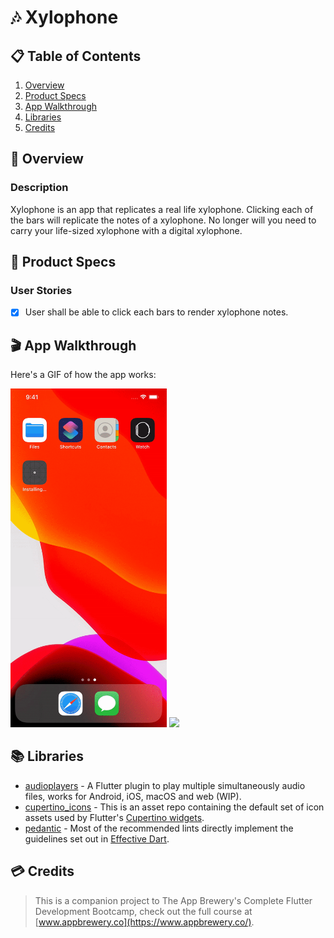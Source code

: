 # 🎶 Xylophone

## 📋 Table of Contents
1. [Overview](#-Overview)
2. [Product Specs](#-Product-Specs)
3. [App Walkthrough](#-App-Walkthrough)
4. [Libraries](#-Libraries)
5. [Credits](#-Credits)

## 👀 Overview
### Description

Xylophone is an app that replicates a real life xylophone. Clicking each of the bars will replicate the notes of a xylophone. No longer will you need to carry your life-sized xylophone with a digital xylophone.

## 📕 Product Specs
### User Stories

- [x] User shall be able to click each bars to render xylophone notes.

## 🎬 App Walkthrough

Here's a GIF of how the app works:

<img src="https://raw.githubusercontent.com/py415/app-resources/master/GIFs/flutter/ios/flutter-ios-xylophone.gif" width="250" />

<img src="https://raw.githubusercontent.com/py415/app-resources/master/GIFs/flutter/android/flutter-android-xylophone.gif" width="250" />

## 📚 Libraries

- [audioplayers](https://github.com/luanpotter/audioplayers) - A Flutter plugin to play multiple simultaneously audio files, works for Android, iOS, macOS and web (WIP).
- [cupertino_icons](https://github.com/flutter/cupertino_icons) - This is an asset repo containing the default set of icon assets used by Flutter's [Cupertino widgets](https://github.com/flutter/flutter/tree/master/packages/flutter/lib/src/cupertino).
- [pedantic](https://github.com/dart-lang/pedantic) - Most of the recommended lints directly implement the guidelines set out in [Effective Dart](https://dart.dev/guides/language/effective-dart).

## 💳 Credits

>This is a companion project to The App Brewery's Complete Flutter Development Bootcamp, check out the full course at [www.appbrewery.co](https://www.appbrewery.co/).
